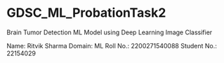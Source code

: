 # GDSC_ML_ProbationTask2
Brain Tumor Detection ML Model using Deep Learning Image Classifier

Name: Ritvik Sharma
Domain: ML
Roll No.: 2200271540088
Student No.: 22154029
